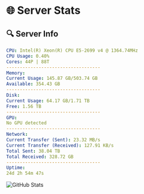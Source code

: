 # 🌐 Server Stats
## 🔍 Server Info
```yaml
CPU: Intel(R) Xeon(R) CPU E5-2699 v4 @ 1364.74MHz
CPU Usage: 0.40%
Cores: 44P | 88T
-----------------------------------
Memory:
Current Usage: 145.87 GB/503.74 GB
Available: 354.43 GB
-----------------------------------
Disk:
Current Usage: 64.17 GB/1.71 TB
Free: 1.56 TB
-----------------------------------
GPU:
No GPU detected
-----------------------------------
Network:
Current Transfer (Sent): 23.32 MB/s
Current Transfer (Received): 127.91 KB/s
Total Sent: 38.04 TB
Total Received: 328.72 GB
-----------------------------------
Uptime:
24d 2h 54m 47s
```
![GitHub Stats](https://img.shields.io/badge/Updated-2025-04-01_00:17:36-blue)